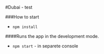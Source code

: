 #Dubai - test

###How to start
- ```npm install```

####Runs the app in the development mode.
- ```npm start``` - in separete console